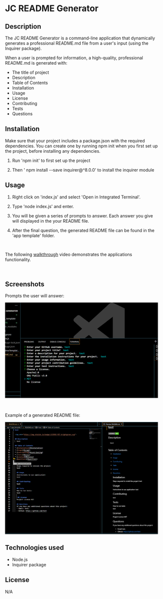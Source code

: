 # JC README Generator

## Description

The JC README Generator is a command-line application that dynamically generates a professional README.md file from a user's input (using the Inquirer package).

When a user is prompted for information, a high-quality, professional README.md is generated with:

- The title of project
- Description
- Table of Contents
- Installation
- Usage
- License
- Contributing
- Tests
- Questions






## Installation

Make sure that your project includes a package.json with the required dependencies. You can create one by running npm init when you first set up the project, before installing any dependencies.

1. Run 'npm init' to first set up the project 

2. Then ' npm install --save inquirer@^8.0.0' to install the  inquirer module  




## Usage
1. Right click on 'index.js' and select 'Open in Integrated Terminal'. 

2. Type 'node index.js' and enter.

3. You will be given a series of prompts to answer. Each answer you give will displayed in the your README file.

4. After the final question, the generated README file can be found in the 'app template' folder. 
<br>


The following [walkthrough](https://drive.google.com/file/d/1kby8G0P_TIlf-EWRwMMe2AxAkVFoRS5e/view?usp=sharing) video demonstrates the applications functionality.





<br>

## Screenshots
Prompts the user will answer:

![ JC README Generator](./app/assets/command%20line.png)

<br>

Example of a generated README file:

![ JC README Generator](./app/assets/generated%20readme.png)





## Technologies used

- Node.js
- Inquirer package



## License
N/A

